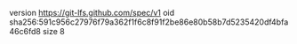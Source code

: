 version https://git-lfs.github.com/spec/v1
oid sha256:591c956c27976f79a362f1f6c8f91f2be86e80b58b7d5235420df4bfa46c6fd8
size 8
